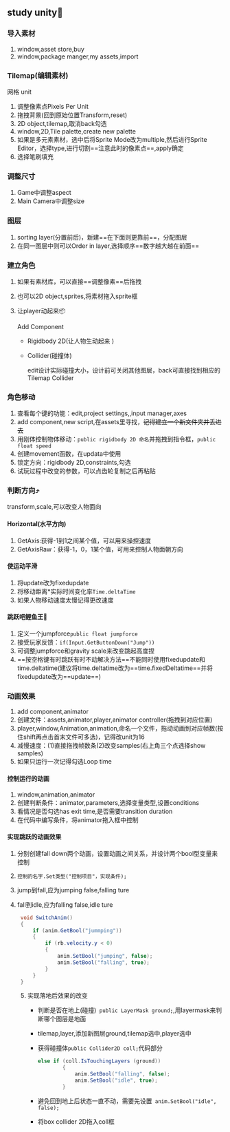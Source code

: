 ## study unity:slightly_smiling_face:

### 导入素材

1. window,asset store,buy
2. window,package manger,my assets,import

### Tilemap(编辑素材)

网格 unit

1. 调整像素点Pixels Per Unit
2. 拖拽背景(回到原始位置Transform,reset)
3. 2D object,tilemap,取消back勾选
4. window,2D,Tile palette,create new palette
5. 如果是多元素素材，选中后将Sprite Mode改为multiple,然后进行Sprite Editor，选择type,进行切割==注意此时的像素点==,apply确定
6. 选择笔刷填充

### 调整尺寸

1. Game中调整aspect
2. Main Camera中调整size

### 图层

1. sorting layer(分置前后)，新建==在下面则更靠前==，分配图层
2. 在同一图层中则可以Order in layer,选择顺序==数字越大越在前面==

### 建立角色

1. 如果有素材库，可以直接==调整像素==后拖拽

2. 也可以2D object,sprites,将素材拖入sprite框

3. 让player动起来:package:

   Add Component

   * Rigidbody 2D(让人物生动起来 )

   * Collider(碰撞体)

     edit设计实际碰撞大小，设计前可关闭其他图层，back可直接找到相应的Tilemap Collider

### 角色移动

1. 查看每个键的功能：edit,project settings,,input manager,axes
2. add component,new script,在assets里寻找，~~记得建立一个新文件夹并丢进去~~
3. 用刚体控制物体移动：`public rigidbody 2D 命名`并拖拽到指令框，`public float speed`
4. 创建movement函数，在updata中使用
5. 锁定方向：rigidbody 2D,constraints,勾选
6. 试玩过程中改变的参数，可以点齿轮复制之后再粘贴

### 判断方向:arrow_heading_up:

transform,scale,可以改变人物面向

#### Horizontal(水平方向)

1. GetAxis:获得-1到1之间某个值，可以用来操控速度
2. GetAxisRaw：获得-1，0，1某个值，可用来控制人物面朝方向

#### 使运动平滑

1. 将update改为fixedupdate
2. 将移动距离*实际时间变化率`Time.deltaTime`
3. 如果人物移动速度太慢记得更改速度

#### 跳跃吧鲤鱼王:fishing_pole_and_fish:

1. 定义一个jumpforce`public float jumpforce`
2. 接受玩家反馈：`if(Input.GetButtonDown("Jump"))`
3. 可调整jumpforce和gravity scale来改变跳起高度捏
4. ==按空格键有时跳跃有时不动解决方法==不能同时使用fixedupdate和 time.deltatime(建议将time.deltatime改为==time.fixedDeltatime==并将fixedupdate改为==update==)

### 动画效果

1. add component,animator
2. 创建文件：assets,animator,player,animator controller(拖拽到对应位置)
3. player,window,Animation,animation,命名一个文件，拖动动画到对应帧数(按住shift再点击首末文件可多选)，记得改unit为16
4. 减慢速度：(1)直接拖拽帧数条(2)改变samples(右上角三个点选择show samples)
5. 如果只运行一次记得勾选Loop time

#### 控制运行的动画

1. window,animation,animator
2. 创建判断条件：animator,parameters,选择变量类型,设置conditions
3. 看情况是否勾选has exit time,是否需要transition duration
4. 在代码中编写条件，将animator拖入框中控制

#### 实现跳跃的动画效果

1. 分别创建fall down两个动画，设置动画之间关系，并设计两个bool型变量来控制

2. `控制的名字.Set类型("控制项目"，实现条件);`

3. jump到fall,应为jumping false,falling ture

4. fall到idle,应为falling false,idle ture

   ```c#
    void SwitchAnim()
    {
        if (anim.GetBool("jummping"))
        {
            if (rb.velocity.y < 0)
            {
                anim.SetBool("jumping", false);
                anim.SetBool("falling", true);
            }
        }
    }
   ```

   5. 实现落地后效果的改变

      * 判断是否在地上(碰撞)` public LayerMask ground;`,用layermask来判断哪个图层是地面

      * tilemap,layer,添加新图层ground,tilemap选中,player选中

      * 获得碰撞体`public Collider2D coll;`代码部分

        ```c#
        else if (coll.IsTouchingLayers (ground))
                {
                    anim.SetBool("falling", false);
                    anim.SetBool("idle", true);
                }
        ```

      * 避免回到地上后状态一直不动，需要先设置` anim.SetBool("idle", false);`

      * 将box collider 2D拖入coll框


